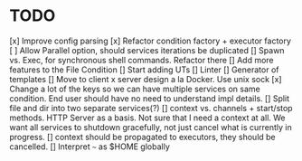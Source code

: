 # TODO

[x] Improve config parsing
[x] Refactor condition factory + executor factory
[ ] Allow Parallel option, should services iterations be duplicated
[] Spawn vs. Exec, for synchronous shell commands. Refactor there
[] Add more features to the File Condition
[] Start adding UTs
[] Linter
[] Generator of templates
[] Move to client x server design a la Docker. Use unix sock
[x] Change a lot of the keys so we can have multiple services on same condition. End user should have no need to understand impl details.
[] Split file and dir into two separate services(?)
[] context vs. channels + start/stop methods. HTTP Server as a basis. Not sure that I need a context at all. We want all services to shutdown gracefully, not just cancel what is currently in progress.
[] context should be propagated to executors, they should be cancelled.
[] Interpret `~` as $HOME globally
